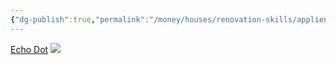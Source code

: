 ```yaml
---
{"dg-publish":true,"permalink":"/money/houses/renovation-skills/appliences/echo-dot/","tags":["oakmore"],"created":"Jul 08, 2023, 3:52 PM","updated":""}
---
```



[Echo Dot](https://www.amazon.com/dp/B09B8W5FW7?ref_=cm_sw_r_apin_dp_ARX121XYDJ36WDKX9BCK)
![](https://m.media-amazon.com/images/I/71XqKlSdUCL._AC_SL1000_.jpg)